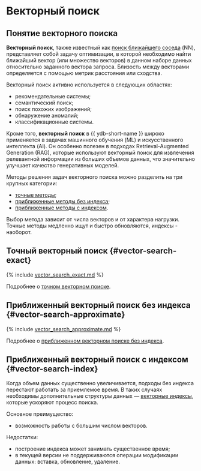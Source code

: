 # Векторный поиск

## Понятие векторного поиска

**Векторный поиск**, также известный как [поиск ближайшего соседа](https://en.wikipedia.org/wiki/Nearest_neighbor_search) (NN), представляет собой задачу оптимизации, в которой необходимо найти ближайший вектор (или множество векторов) в данном наборе данных относительно заданного вектора запроса. Близость между векторами определяется с помощью метрик расстояния или сходства.

Векторный поиск активно используется в следующих областях:

* рекомендательные системы;
* семантический поиск;
* поиск похожих изображений;
* обнаружение аномалий;
* классификационные системы.

Кроме того, **векторный поиск** в {{ ydb-short-name }} широко применяется в задачах машинного обучения (ML) и искусственного интеллекта (AI). Он особенно полезен в подходах Retrieval-Augmented Generation (RAG), которые используют векторный поиск для извлечения релевантной информации из больших объемов данных, что значительно улучшает качество генеративных моделей.

Методы решения задач векторного поиска можно разделить на три крупных категории:

* [точные методы](#vector-search-exact);
* [приближенные методы без индекса](#vector-search-approximate);
* [приближенные методы с индексом](#vector-search-index).

Выбор метода зависит от числа векторов и от характера нагрузки. Точные методы медленно ищут и быстро обновляются, индексы - наоборот.

## Точный векторный поиск {#vector-search-exact}

{% include [vector_search_exact.md](../yql/reference/_includes/vector_search_exact.md) %}

Подробнее о [точном векторном поиске](../yql/reference/udf/list/knn.md#exact-vector-search-examples).

## Приближенный векторный поиск без индекса {#vector-search-approximate}

{% include [vector_search_approximate.md](../yql/reference/_includes/vector_search_approximate.md) %}

Подробнее о [приближенном векторном поиске без индекса](../yql/reference/udf/list/knn.md#approximate-vector-search-examples).

## Приближенный векторный поиск с индексом {#vector-search-index}

Когда объем данных существенно увеличивается, подходы без индекса перестают работать за приемлемое время.
В таких случаях необходимы дополнительные структуры данных — [векторные индексы](../dev/vector-indexes.md), которые ускоряют процесс поиска.

Основное преимущество:

* возможность работы с большим числом векторов.

Недостатки:

* построение индекса может занимать существенное время;
* в текущей версии не поддерживаются операции модификации данных: вставка, обновление, удаление.